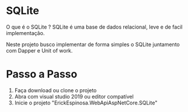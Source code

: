 # SQLite
O que é o SQLite ?
SQLite é uma base de dados relacional, leve e de facil implementação.

Neste projeto busco implementar de forma simples o SQLite juntamento com Dapper e Unit of work.

# Passo a Passo
1. Faça download ou clone o projeto
2. Abra com visual studio 2019 ou editor compatível
3. Inicie o projeto "ErickEspinosa.WebApiAspNetCore.SQLite"
